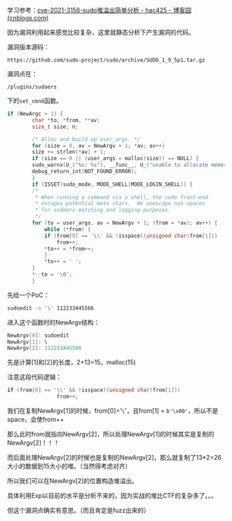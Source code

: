 学习参考：[cve-2021-3156-sudo堆溢出简单分析 - hac425 - 博客园 (cnblogs.com)](https://www.cnblogs.com/hac425/p/14336484.html)



因为漏洞利用起来感觉比较复杂，这里就静态分析下产生漏洞的代码。

漏洞版本源码：

```	
https://github.com/sudo-project/sudo/archive/SUDO_1_9_5p1.tar.gz
```



漏洞点在：

```
/plugins/sudoers
```

下的`set_cmnd`函数。

```c
if (NewArgc > 1) {
	    char *to, *from, **av;
	    size_t size, n;

	    /* Alloc and build up user_args. */
	    for (size = 0, av = NewArgv + 1; *av; av++)
		size += strlen(*av) + 1;
	    if (size == 0 || (user_args = malloc(size)) == NULL) {
		sudo_warnx(U_("%s: %s"), __func__, U_("unable to allocate memory"));
		debug_return_int(NOT_FOUND_ERROR);
	    }
	    if (ISSET(sudo_mode, MODE_SHELL|MODE_LOGIN_SHELL)) {
		/*
		 * When running a command via a shell, the sudo front-end
		 * escapes potential meta chars.  We unescape non-spaces
		 * for sudoers matching and logging purposes.
		 */
		for (to = user_args, av = NewArgv + 1; (from = *av); av++) {
		    while (*from) {
			if (from[0] == '\\' && !isspace((unsigned char)from[1]))
			    from++;
			*to++ = *from++;
		    }
		    *to++ = ' ';
		}
		*--to = '\0';
	    }
```



先给一个PoC：

```bash
sudoedit -s '\' 112233445566
```



进入这个函数时的NewArgv结构：

```c
NewArgv[0]: sudoedit
NewArgv[1]: \
NewArgv[2]: 112233445566
```

先是计算[1]和[2]的长度，2+13=15，malloc(15)

注意这段代码逻辑：

```c
if (from[0] == '\\' && !isspace((unsigned char)from[1]))
			    from++;
```

我们在复制NewArgv[1]的时候，from[0]='`\`'，且from[1] = `b'\x00'`，所以不是space，会使from++

那么此时from就指向NewArgv[2]，所以处理NewArgv[1]的时候其实是复制的NewArgv[2]！！！

而后面处理NewArgv[2]的时候也是复制的NewArgv[2]，那么就复制了13*2=26大小的数据到15大小的堆。（当然得考虑对齐）

所以我们可以在NewArgv[2]的位置构造堆溢出。



具体利用Exp以目前的水平是分析不来的，因为实战的堆比CTF的复杂多了。。。

但这个漏洞点确实有意思。（而且肯定是fuzz出来的）